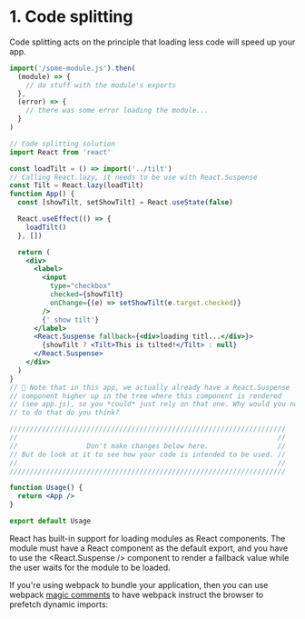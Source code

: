 # 1. Code splitting

Code splitting acts on the principle that loading less code will speed up your app.

```jsx
import('/some-module.js').then(
  (module) => {
    // do stuff with the module's exports
  },
  (error) => {
    // there was some error loading the module...
  }
)
```

```jsx
// Code splitting solution
import React from 'react'

const loadTilt = () => import('../tilt')
// Calling React.lazy, it needs to be use with React.Suspense
const Tilt = React.lazy(loadTilt)
function App() {
  const [showTilt, setShowTilt] = React.useState(false)

  React.useEffect(() => {
    loadTilt()
  }, [])

  return (
    <div>
      <label>
        <input
          type="checkbox"
          checked={showTilt}
          onChange={(e) => setShowTilt(e.target.checked)}
        />
        {' show tilt'}
      </label>
      <React.Suspense fallback={<div>loading titl...</div>}>
        {showTilt ? <Tilt>This is tilted!</Tilt> : null}
      </React.Suspense>
    </div>
  )
}
// 🦉 Note that in this app, we actually already have a React.Suspense
// component higher up in the tree where this component is rendered
// (see app.js), so you *could* just rely on that one. Why would you not want
// to do that do you think?

////////////////////////////////////////////////////////////////////
//                                                                //
//                 Don't make changes below here.                 //
// But do look at it to see how your code is intended to be used. //
//                                                                //
////////////////////////////////////////////////////////////////////

function Usage() {
  return <App />
}

export default Usage
```

React has built-in support for loading modules as React components. The module must have a React component as the default export, and you have to use the <React.Suspense /> component to render a fallback value while the user waits for the module to be loaded.

If you're using webpack to bundle your application, then you can use webpack
[magic comments](https://webpack.js.org/api/module-methods/#magic-comments) to
have webpack instruct the browser to prefetch dynamic imports:
